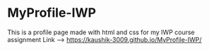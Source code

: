 # MyProfile-IWP
This is a profile page made with html and css for my IWP course assignment
Link --> https://kaushik-3009.github.io/MyProfile-IWP/

